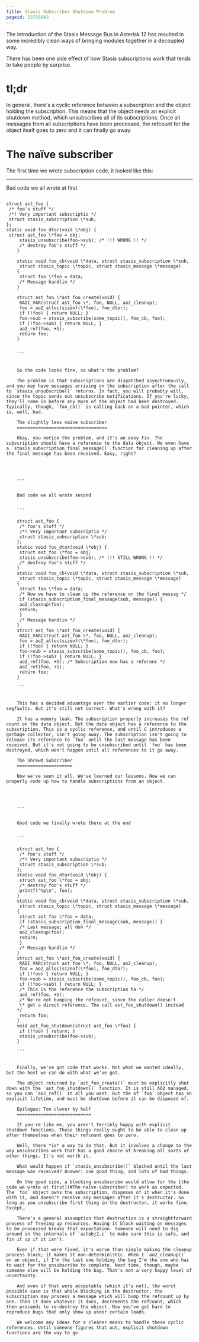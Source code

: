 ```yaml
---
title: Stasis Subscriber Shutdown Problem
pageid: 23756843
---
```


The introduction of the Stasis Message Bus in Asterisk 12 has resulted in some incredibly clean ways of bringing modules together in a decoupled way.

There has been one side effect of how Stasis subscriptions work that tends to take people by surprise.

tl;dr
=====

In general, there's a cyclic reference between a subscription and the object holding the subscription. This means that the object needs an explicit shutdown method, which unsubscribes all of its subscriptions. Once all messages from all subscriptions have been processed, the refcount for the object itself goes to zero and it can finally go away.

The naïve subscriber
====================

The first time we wrote subscription code, it looked like this:




---

  
Bad code we all wrote at first  


```

struct ast_foo {
 /* foo's stuff */
 /*! Very important subscriptio */
 struct stasis_subscription \*sub;
};
static void foo_dtor(void \*obj) {
 struct ast_foo \*foo = obj;
     stasis_unsubscribe(foo->sub); /* !!! WRONG !! */
     /* destroy foo's stuff */
    }

    static void foo_cb(void \*data, struct stasis_subscription \*sub,
     struct stasis_topic \*topic, struct stasis_message \*message)
    {
     struct foo \*foo = data;
     /* Message handlin */
    }

    struct ast_foo \*ast_foo_create(void) {
     RAII_VAR(struct ast_foo \*, foo, NULL, ao2_cleanup);
     foo = ao2_alloc(sizeof(\*foo), foo_dtor);
     if (!foo) { return NULL; }
     foo->sub = stasis_subscribe(some_topic(), foo_cb, foo);
     if (!foo->sub) { return NULL; }
     ao2_ref(foo, +1);
     return foo;
    }


    ```


    So the code looks fine, so what's the problem?

    The problem is that subscriptions are dispatched asynchronously, and you may have messages arriving on the subscription after the call to `stasis_unsubscribe()` returns. In fact, you will probably will, since the topic sends out unsubscribe notifications. If you're lucky, they'll come in before any more of the object had been destroyed. Typically, though, `foo_cb()` is calling back on a bad pointer, which is, well, bad.

    The slightly less naïve subscriber
    ==================================

    Okay, you notice the problem, and it's an easy fix. The subscription should have a reference to the data object. We even have a `stasis_subscription_final_message()` function for cleaning up after the final message has been received. Easy, right?




    ---

      
    Bad code we all wrote second  


    ```

    struct ast_foo {
     /* foo's stuff */
     /*! Very important subscriptio */
     struct stasis_subscription \*sub;
    };
    static void foo_dtor(void \*obj) {
     struct ast_foo \*foo = obj;
     stasis_unsubscribe(foo->sub); /* !!! STILL WRONG !! */
     /* destroy foo's stuff */
    }
    static void foo_cb(void \*data, struct stasis_subscription \*sub,
     struct stasis_topic \*topic, struct stasis_message \*message)
    {
     struct foo \*foo = data;
     /* Now we have to clean up the reference on the final messag */
     if (stasis_subscription_final_message(sub, message)) {
     ao2_cleanup(foo);
     return;
     }
     /* Message handlin */
    }
    struct ast_foo \*ast_foo_create(void) {
     RAII_VAR(struct ast_foo \*, foo, NULL, ao2_cleanup);
     foo = ao2_alloc(sizeof(\*foo), foo_dtor);
     if (!foo) { return NULL; }
     foo->sub = stasis_subscribe(some_topic(), foo_cb, foo);
     if (!foo->sub) { return NULL; }
     ao2_ref(foo, +1); /* Subscription now has a referenc */
     ao2_ref(foo, +1);
     return foo;
    }

    ```


    This has a decided advantage over the earlier code: it no longer segfaults. But it's still not correct. What's wrong with it?

    It has a memory leak. The subscription properly increases the ref count on the data object. But the data object has a reference to the subscription. This is a cyclic reference, and until C introduces a garbage collector, isn't going away. The subscription isn't going to release its reference to `foo` until the last message has been received. But it's not going to be unsubscribed until `foo` has been destroyed, which won't happen until all references to it go away.

    The Shrewd Subscriber
    =====================

    Now we've seen it all. We've learned our lessons. Now we can properly code up how to handle subscriptions from an object.




    ---

      
    Good code we finally wrote there at the end  


    ```

    struct ast_foo {
     /* foo's stuff */
     /*! Very important subscriptio */
     struct stasis_subscription \*sub;
    };
    static void foo_dtor(void \*obj) {
     struct ast_foo \*foo = obj;
     /* destroy foo's stuff */
     printf("%p\n", foo);
    }
    static void foo_cb(void \*data, struct stasis_subscription \*sub,
     struct stasis_topic \*topic, struct stasis_message \*message)
    {
     struct ast_foo \*foo = data;
     if (stasis_subscription_final_message(sub, message)) {
     /* Last message; all don */
     ao2_cleanup(foo);
     return;
     }
     /* Message handlin */
    }
    struct ast_foo \*ast_foo_create(void) {
     RAII_VAR(struct ast_foo \*, foo, NULL, ao2_cleanup);
     foo = ao2_alloc(sizeof(\*foo), foo_dtor);
     if (!foo) { return NULL; }
     foo->sub = stasis_subscribe(some_topic(), foo_cb, foo);
     if (!foo->sub) { return NULL; }
     /* This is the reference the subscription ha */
     ao2_ref(foo, +1);
     /* We're not bumping the refcount, since the caller doesn't
     \* get a direct reference. The call ast_foo_shutdown() instead
    */
     return foo;
    }
    void ast_foo_shutdown(struct ast_foo \*foo) {
     if (!foo) { return; }
     stasis_unsubscribe(foo->sub);
    }

    ```


    Finally, we've got code that works. Not what we wanted ideally, but the best we can do with what we've got.

    The object returned by `ast_foo_create()` must be explicitly shut down with the `ast_foo_shutdown()` function. It is still AO2 managed, so you can `ao2_ref()` it all you want. But the of `foo` object has an explicit lifetime, and must be shutdown before it can be disposed of.

    Epilogue: Too clever by half
    ============================

    If you're like me, you aren't terribly happy with explicit shutdown functions. These things really ought to be able to clean up after themselves when their refcount goes to zero.

    Well, there *is* a way to do that. But it involves a change to the way unsubscribes work that has a good chance of breaking all sorts of other things. It's not worth it.

    What would happen if `stasis_unsubscribe()` blocked until the last message was received? Answer: one good thing, and lots of bad things.

    On the good side, a blocking unsubscribe would allow for the [the code we wrote at first](#The-naïve-subscriber) to work as expected. The `foo` object owns the subscription, disposes of it when it's done with it, and doesn't receive any messages after it's destructor. So long as you unsubscribe first thing in the destructor, it works fine. Except…

    There's a general assumption that destruction is a straightforward process of freeing up resources. Having it block waiting on messages to be processed breaks that expectation. Someone will need to dig around in the internals of `astobj2.c` to make sure this is safe, and fix it up if it isn't.

    Even if that were fixed, it's worse than simply making the cleanup process block; it makes it non-deterministic. When I `ao2_cleanup()` on an object, if I'm the last one holding the bag I'm the one who has to wait for the unsubscribe to complete. Next time, though, maybe someone else will be holding the bag. That's not a very happy level of uncertainty.

    And even if that were acceptable (which it's not), the worst possible case is that while blocking in the destructor, the subscription may process a message which will bump the refcount up by one. Then it does whatever it does, decrements the refcount, which then proceeds to re-destroy the object. Now you've got hard to reproduce bugs that only show up under certain loads.

    We welcome any ideas for a cleaner means to handle these cyclic references. Until someone figures that out, explicit shutdown functions are the way to go.

